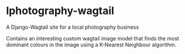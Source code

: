 # lphotography-wagtail
A Django-Wagtail site for a local photography business

Contains an interesting custom wagtail image model that finds the most dominant colours in the image using a K-Nearest Neighbour algorithm.
